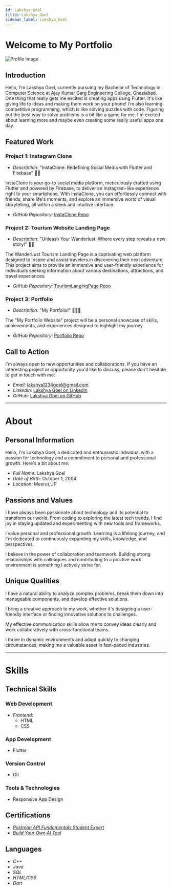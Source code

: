 ```yaml
---
id: Lakshya_Goel
title: Lakshya_Goel
sidebar_label: Lakshya_Goel
---
```


# Welcome to My Portfolio


![Profile Image](https://media.licdn.com/dms/image/D4D03AQHEr1vkzHky6g/profile-displayphoto-shrink_800_800/0/1684415951761?e=1701302400&v=beta&t=xmD90yWJ710zBgWHVEMO56QMomIPHFTfseKFNQBFJ8c)

## Introduction

Hello, I'm Lakshya Goel, currently pursuing my Bachelor of Technology in Computer Science at Ajay Kumar Garg Engineering College, Ghaziabad. One thing that really gets me excited is creating apps using Flutter. It's like giving life to ideas and making them work on your phone! I'm also learning competitive programming, which is like solving puzzles with code. Figuring out the best way to solve problems is a bit like a game for me. I'm excited about learning more and maybe even creating some really useful apps one day.

## Featured Work

### Project 1: Instagram Clone

- *Description:* "InstaClone: Redefining Social Media with Flutter and Firebase" 📸✨

InstaClone is your go-to social media platform, meticulously crafted using Flutter and powered by Firebase, to deliver an Instagram-like experience right to your smartphone. With InstaClone, you can effortlessly connect with friends, share life's moments, and explore an immersive world of visual storytelling, all within a sleek and intuitive interface.
- *GitHub Repository:* [InstaClone Repo](https://github.com/lakshya1goel/Instagram-Clone.git)

### Project 2: Tourism Website Landing Page

- *Description:* "Unleash Your Wanderlust: Where every step reveals a new story!" 📸✨

The WanderLust Tourism Landing Page is a captivating web platform designed to inspire and assist travelers in discovering their next adventure. This project aims to provide an immersive and user-friendly experience for individuals seeking information about various destinations, attractions, and travel experiences.
- *GitHub Repository:* [TourismLangingPage Repo](https://github.com/lakshya1goel/Tourism-landing-page.git)

### Project 3: Portfolio

- *Description:* "My Portfolio!" 👩‍🎓✨

The "My Portfolio Website" project will be a personal showcase of skills, achievements, and experiences designed to highlight my journey. 
- *GitHub Repository:* [Portfolio Repo](https://github.com/lakshya1goel/Tourism-landing-page.git)

## Call to Action

I'm always open to new opportunities and collaborations. If you have an interesting project or opportunity you'd like to discuss, please don't hesitate to get in touch with me:

- *Email:* lakshya1234goel@gmail.com
- *LinkedIn:* [Lakshya Goel on LinkedIn](https://www.linkedin.com/in/lakshya-goel-0a98b924b)
- *GitHub:* [Lakshya Goel on GitHub](https://github.com/lakshya1goel)




-------------------------------------------------

# About


## Personal Information

Hello, I'm Lakshya Goel, a dedicated and enthusiastic individual with a passion for technology and a commitment to personal and professional growth. Here's a bit about me:

- *Full Name:* Lakshya Goel
- *Date of Birth:* October 1, 2004
- *Location:* Meerut,UP

## Passions and Values


I have always been passionate about technology and its potential to transform our world. From coding to exploring the latest tech trends, I find joy in staying updated and experimenting with new tools and frameworks.


I value personal and professional growth. Learning is a lifelong journey, and I'm dedicated to continuously expanding my skills, knowledge, and perspectives.


I believe in the power of collaboration and teamwork. Building strong relationships with colleagues and contributing to a positive work environment is something I actively strive for.


## Unique Qualities


I have a natural ability to analyze complex problems, break them down into manageable components, and develop effective solutions.


I bring a creative approach to my work, whether it's designing a user-friendly interface or finding innovative solutions to challenges.


My effective communication skills allow me to convey ideas clearly and work collaboratively with cross-functional teams.


I thrive in dynamic environments and adapt quickly to changing circumstances, making me a valuable asset in fast-paced industries.



-------------------------------------------------

# Skills




## Technical Skills

### Web Development

- *Frontend:*
  - HTML
  - CSS

### App Development

- Flutter

### Version Control

- Git

### Tools & Technologies

- Responsive App Design

## Certifications


- [*Postman API Fundamentals Student Expert*](https://badgr.com/public/assertions/Xc9gcP7YQ-WcF7jRV2s04g)
- [*Build Your Own AI Tool*](https://drive.google.com/file/d/1guIhtPAvR4FrjeAPqAi97-s_kecg1KtV/view?usp=drivesdk)

## Languages

- *C++*
- *Java*
- *SQL*
- *HTML/CSS*
- *Dart*